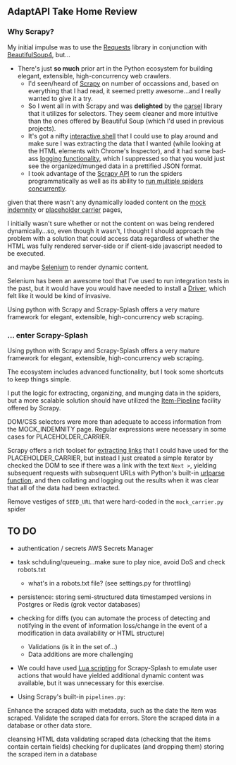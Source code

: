 ## AdaptAPI Take Home Review

### Why Scrapy?

My initial impulse was to use the [Requests](https://requests.readthedocs.io/en/latest/) library in conjunction with [BeautifulSoup4](https://pypi.org/project/beautifulsoup4/), but...

- There's just **so much** prior art in the Python ecosystem for building elegant, extensible, high-concurrency web crawlers.
    - I'd seen/heard of [Scrapy](https://scrapy.org/) on number of occassions and, based on everything that I had read, it seemed pretty awesome...and I really wanted to give it a try. 
    - So I went all in with Scrapy and was **delighted** by the [parsel](https://parsel.readthedocs.io/en/latest/) library that it utilizes for selectors. They seem cleaner and more intuitive than the ones offered by Beautiful Soup (which I'd used in previous projects).
    - It's got a nifty [interactive shell](https://docs.scrapy.org/en/latest/topics/shell.html) that I could use to play around and make sure I was extracting the data that I wanted (while looking at the HTML elements with Chrome's Inspector), and it had some bad-ass [logging functionality](https://docs.scrapy.org/en/latest/topics/logging.html), which I suppressed so that you would just see the organized/munged data in a prettified JSON format.
    - I took advantage of the [Scrapy API](https://docs.scrapy.org/en/latest/topics/practices.html#run-scrapy-from-a-script) to run the spiders programmatically as well as its ability to [run multiple spiders concurrently](https://docs.scrapy.org/en/latest/topics/practices.html#running-multiple-spiders-in-the-same-process).










given that there wasn't any dynamically loaded content on the [mock indemnity](https://scraping-interview.onrender.com/mock_indemnity/a0dfjw9a) or [placeholder carrier](https://scraping-interview.onrender.com/placeholder_carrier/f02dkl4e/policies/1) pages, 





I initially wasn't sure whether or not the content on  was being rendered dynamically...so, even though it wasn't, I thought I should approach the problem with a solution that could access data regardless of whether the HTML was fully rendered server-side or if client-side javascript needed to be executed.


and maybe [Selenium](https://selenium-python.readthedocs.io/) to render dynamic content.


Selenium has been an awesome tool that I've used to run integration tests in the past, but it would have you would have needed to install a [Driver](https://selenium-python.readthedocs.io/installation.html#drivers), which felt like it would be kind of invasive.



Using python with Scrapy and Scrapy-Splash offers a very mature framework for elegant, extensible, high-concurrency web scraping.

### ... enter Scrapy-Splash

Using python with Scrapy and Scrapy-Splash offers a very mature framework for elegant, extensible, high-concurrency web scraping.

The ecosystem includes advanced functionality, but I took some shortcuts to keep things simple.

I put the logic for extracting, organizing, and munging data in the spiders, but a more scalable solution should have utilized the [Item-Pipeline](https://docs.scrapy.org/en/latest/topics/item-pipeline.html) facility offered by Scrapy.

DOM/CSS selectors were more than adequate to access information from the MOCK_INDEMNITY page. Regular expressions were necessary in some cases for PLACEHOLDER_CARRIER. 

Scrapy offers a rich toolset for [extracting links](https://docs.scrapy.org/en/latest/topics/link-extractors.html) that I could have used for the PLACEHOLDER_CARRIER, but instead I just created a simple iterator by checked the DOM to see if there was a link with the text `Next >`, yielding subsequent requests with subsequent URLs with Python's built-in [urlparse function](https://docs.python.org/3/library/urllib.parse.html#urllib.parse.urlparse), and then collating and logging out the results when it was clear that all of the data had been extracted.

Remove vestiges of `SEED_URL` that were hard-coded in the `mock_carrier.py` spider

## TO DO

- authentication / secrets AWS Secrets Manager

- task schduling/queueing...make sure to play nice, avoid DoS and check robots.txt
  - what's in a robots.txt file? (see settings.py for throttling)

- persistence: storing semi-structured data timestamped versions in Postgres or Redis (grok vector databases)

- checking for diffs (you can automate the process of detecting and notifying in the event of information loss/change in the event of a modification in data availability or HTML structure)
  - Validations (is it in the set of...)
  - Data additions are more challenging

- We could have used [Lua scripting](https://splash.readthedocs.io/en/stable/scripting-overview.html) for Scrapy-Splash to emulate user actions that would have yielded additional dynamic content was available, but it was unnecessary for this exercise.

- Using Scrapy's built-in `pipelines.py`:



Enhance the scraped data with metadata, such as the date the item was scraped.
Validate the scraped data for errors.
Store the scraped data in a database or other data store.

cleansing HTML data
validating scraped data (checking that the items contain certain fields)
checking for duplicates (and dropping them)
storing the scraped item in a database


